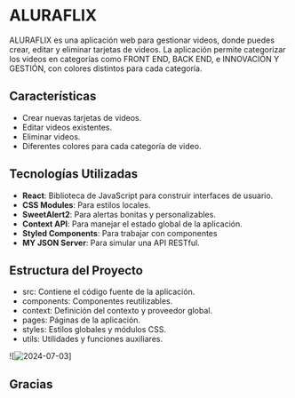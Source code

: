 # ALURAFLIX

ALURAFLIX es una aplicación web para gestionar videos, donde puedes crear, editar y eliminar tarjetas de videos. La aplicación permite categorizar los videos en categorías como FRONT END, BACK END, e INNOVACIÓN Y GESTIÓN, con colores distintos para cada categoría.

## Características

- Crear nuevas tarjetas de videos.
- Editar videos existentes.
- Eliminar videos.
- Diferentes colores para cada categoría de video.

## Tecnologías Utilizadas

- **React**: Biblioteca de JavaScript para construir interfaces de usuario.
- **CSS Modules**: Para estilos locales.
- **SweetAlert2**: Para alertas bonitas y personalizables.
- **Context API**: Para manejar el estado global de la aplicación.
- **Styled Components**: Para trabajar con componentes 
- **MY JSON Server**: Para simular una API RESTful.

## Estructura del Proyecto

- src: Contiene el código fuente de la aplicación.
- components: Componentes reutilizables.
- context: Definición del contexto y proveedor global.
- pages: Páginas de la aplicación.
- styles: Estilos globales y módulos CSS.
- utils: Utilidades y funciones auxiliares.

![![2024-07-03](https://github.com/katherincmdiz/alura-flix/assets/156930985/a151c159-77a2-4f39-ad20-d035836fe0c4)]
## Gracias 
